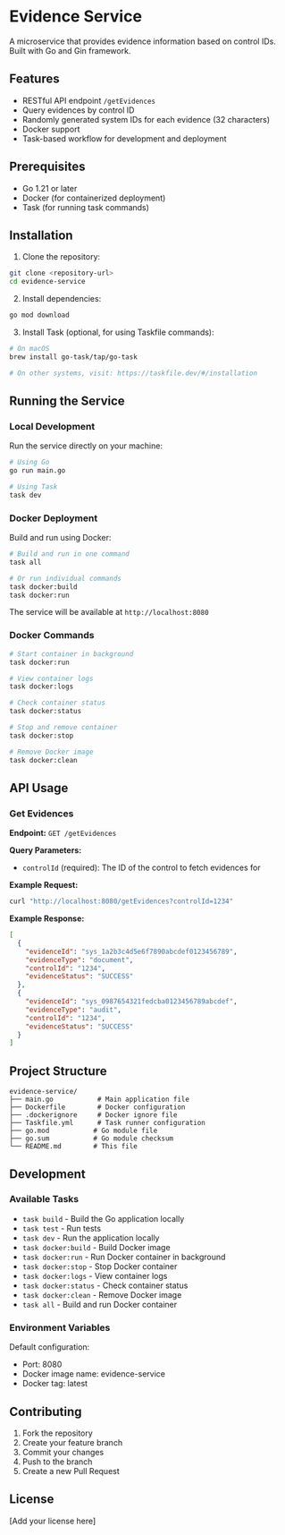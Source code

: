 # Evidence Service

A microservice that provides evidence information based on control IDs. Built with Go and Gin framework.

## Features

- RESTful API endpoint `/getEvidences`
- Query evidences by control ID
- Randomly generated system IDs for each evidence (32 characters)
- Docker support
- Task-based workflow for development and deployment

## Prerequisites

- Go 1.21 or later
- Docker (for containerized deployment)
- Task (for running task commands)

## Installation

1. Clone the repository:
```bash
git clone <repository-url>
cd evidence-service
```

2. Install dependencies:
```bash
go mod download
```

3. Install Task (optional, for using Taskfile commands):
```bash
# On macOS
brew install go-task/tap/go-task

# On other systems, visit: https://taskfile.dev/#/installation
```

## Running the Service

### Local Development

Run the service directly on your machine:

```bash
# Using Go
go run main.go

# Using Task
task dev
```

### Docker Deployment

Build and run using Docker:

```bash
# Build and run in one command
task all

# Or run individual commands
task docker:build
task docker:run
```

The service will be available at `http://localhost:8080`

### Docker Commands

```bash
# Start container in background
task docker:run

# View container logs
task docker:logs

# Check container status
task docker:status

# Stop and remove container
task docker:stop

# Remove Docker image
task docker:clean
```

## API Usage

### Get Evidences

**Endpoint:** `GET /getEvidences`

**Query Parameters:**
- `controlId` (required): The ID of the control to fetch evidences for

**Example Request:**
```bash
curl "http://localhost:8080/getEvidences?controlId=1234"
```

**Example Response:**
```json
[
  {
    "evidenceId": "sys_1a2b3c4d5e6f7890abcdef0123456789",
    "evidenceType": "document",
    "controlId": "1234",
    "evidenceStatus": "SUCCESS"
  },
  {
    "evidenceId": "sys_0987654321fedcba0123456789abcdef",
    "evidenceType": "audit",
    "controlId": "1234",
    "evidenceStatus": "SUCCESS"
  }
]
```

## Project Structure

```
evidence-service/
├── main.go           # Main application file
├── Dockerfile        # Docker configuration
├── .dockerignore     # Docker ignore file
├── Taskfile.yml      # Task runner configuration
├── go.mod           # Go module file
├── go.sum           # Go module checksum
└── README.md        # This file
```

## Development

### Available Tasks

- `task build` - Build the Go application locally
- `task test` - Run tests
- `task dev` - Run the application locally
- `task docker:build` - Build Docker image
- `task docker:run` - Run Docker container in background
- `task docker:stop` - Stop Docker container
- `task docker:logs` - View container logs
- `task docker:status` - Check container status
- `task docker:clean` - Remove Docker image
- `task all` - Build and run Docker container

### Environment Variables

Default configuration:
- Port: 8080
- Docker image name: evidence-service
- Docker tag: latest

## Contributing

1. Fork the repository
2. Create your feature branch
3. Commit your changes
4. Push to the branch
5. Create a new Pull Request

## License

[Add your license here]
